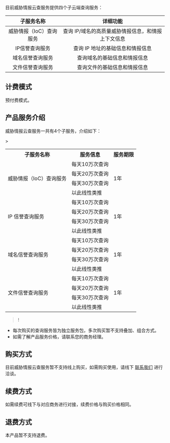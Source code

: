 目前威胁情报云查服务提供四个子云端查询服务：

子服务名称 | 详细功能
:-: | :-:
威胁情报（IoC）查询服务 | 查询 IP/域名的高质量威胁情报信息，和情报上下文信息
IP信誉查询服务 | 查询 IP 地址的基础信息和情报信息
域名信誉查询服务 | 查询域名的基础信息和情报信息
文件信誉查询服务 | 查询文件的基础信息和情报信息


## 计费模式
预付费模式。

## 产品服务介绍
威胁情报云查服务一共有4个子服务，介绍如下：
<table>
<tr><th>子服务名称</th><th>服务信息</th><th >服务期限</th>></tr>
<tr><td rowspan="4">威胁情报（IoC）查询服务</td><td>每天10万次查询</td ><td rowspan="4">1年</td></tr>
<tr><td>每天20万次查询</td ></tr>
<tr><td>每天30万次查询</td ></tr>
<tr><td>以此线性类推</td ></tr>
<tr><td rowspan="4">IP 信誉查询服务</td><td>每天10万次查询</td ><td rowspan="4">1年</td></tr>
<tr><td>每天20万次查询</td ></tr>
<tr><td>每天30万次查询</td ></tr>
<tr><td>以此线性类推</td ></tr>
<tr><td rowspan="4">域名信誉查询服务</td><td>每天10万次查询</td ><td rowspan="4">1年</td></tr>
<tr><td>每天20万次查询</td ></tr>
<tr><td>每天30万次查询</td ></tr>
<tr><td>以此线性类推</td ></tr>
<tr><td rowspan="4">文件信誉查询服务</td><td>每天10万次查询</td ><td rowspan="4">1年</td></tr>
<tr><td>每天20万次查询</td ></tr>
<tr><td>每天30万次查询</td ></tr>
<tr><td>以此线性类推</td ></tr>
</table>

>!
- 每次购买的查询服务皆为独立服务包，多次购买暂不支持叠加、组合方式。
- 如需了解产品服务价格，请联系您的商务经理。

## 购买方式
目前威胁情报云查服务暂不支持线上购买，如需购买使用，请线下 [联系我们](https://cloud.tencent.com/act/event/connect-service) 进行洽谈。
## 续费方式
如需续费可线下与对应商务进行对接，续费价格与购买价格相同。
## 退费方式 
本产品暂不支持退费。
